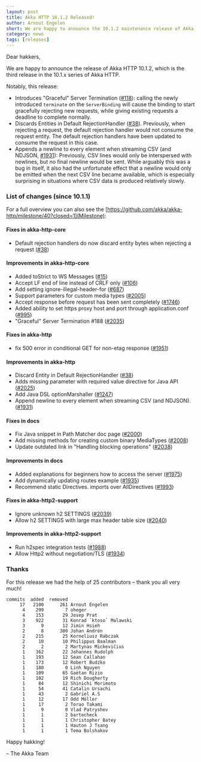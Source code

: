 ```yaml
---
layout: post
title: Akka HTTP 10.1.2 Released!
author: Arnout Engelen
short: We are happy to announce the 10.1.2 maintenance release of Akka HTTP
category: news
tags: [releases]
---
```


Dear hakkers,

We are happy to announce the release of Akka HTTP 10.1.2, which is the third release in the 10.1.x series of Akka HTTP.

Notably, this release:

 * Introduces "Graceful" Server Termination ([#118](https://github.com/akka/akka-http/issues/118)): calling the newly introduced `terminate` on the `ServerBinding` will cause the binding to start gracefully rejecting new requests, while giving existing requests a deadline to complete normally.
 * Discards Entities in Default RejectionHandler ([#38](https://github.com/akka/akka-http/issues/38)). Previously, when rejecting a request, the default rejection handler would not consume the request entity. The default rejection handlers have been updated to consume the request in this case.
 * Appends a newline to every element when streaming CSV (and NDJSON, [#1931](https://github.com/akka/akka-http/issues/1931)): Previously, CSV lines would only be interspersed with newlines, but no final newline would be sent. While arguably this was a bug in itself, it also had the unfortunate effect that a newline would only be emitted when the next CSV line became available, which is especially surprising in situations where CSV data is produced relatively slowly.

### **List of changes (since 10.1.1)**

For a full overview you can also see the [https://github.com/akka/akka-http/milestone/40?closed=1](Milestone):

#### Fixes in akka-http-core

 * Default rejection handlers do now discard entity bytes when rejecting a request ([#38](https://github.com/akka/akka-http/issues/38))

#### Improvements in akka-http-core

 * Added toStrict to WS Messages ([#15](https://github.com/akka/akka-http/issues/15))
 * Accept LF end of line instead of CRLF only ([#106](https://github.com/akka/akka-http/issues/106))
 * Add setting ignore-illegal-header-for ([#687](https://github.com/akka/akka-http/issues/687))
 * Support parameters for custom media types ([#2005](https://github.com/akka/akka-http/issues/2005))
 * Accept response before request has been sent completely ([#1746](https://github.com/akka/akka-http/issues/1746))
 * Added ability to set https proxy host and port through application.conf ([#995](https://github.com/akka/akka-http/issues/995))
 * "Graceful" Server Termination #188 ([#2035](https://github.com/akka/akka-http/issues/2035))

#### Fixes in akka-http

 * fix 500 error in conditional GET for non-etag response ([#1951](https://github.com/akka/akka-http/issues/1951))

#### Improvements in akka-http

 * Discard Entity in Default RejectionHandler ([#38](https://github.com/akka/akka-http/issues/38))
 * Adds missing parameter with required value directive for Java API ([#2025](https://github.com/akka/akka-http/issues/2025))
 * Add Java DSL optionMarshaller ([#1247](https://github.com/akka/akka-http/issues/1247))
 * Append newline to every element when streaming CSV (and NDJSON). ([#1931](https://github.com/akka/akka-http/issues/1931))

#### Fixes in docs

 * Fix Java snippet in Path Matcher doc page ([#2000](https://github.com/akka/akka-http/issues/2000))
 * Add missing methods for creating custom binary MediaTypes ([#2008](https://github.com/akka/akka-http/issues/2008))
 * Update outdated link in "Handling blocking operations" ([#2038](https://github.com/akka/akka-http/issues/2038))

#### Improvements in docs

 * Added explanations for beginners how to access the server ([#1975](https://github.com/akka/akka-http/issues/1975))
 * Add dynamically updating routes example ([#1935](https://github.com/akka/akka-http/issues/1935))
 * Recommend static Directives. imports over AllDirectives ([#1993](https://github.com/akka/akka-http/issues/1993))

#### Fixes in akka-http2-support

 * Ignore unknown h2 SETTINGS ([#2039](https://github.com/akka/akka-http/issues/2039))
 * Allow h2 SETTINGS with large max header table size ([#2040](https://github.com/akka/akka-http/issues/2040))

#### Improvements in akka-http2-support

 * Run h2spec integration tests ([#1988](https://github.com/akka/akka-http/issues/1988))
 * Allow Http2 without negotiation/TLS ([#1934](https://github.com/akka/akka-http/issues/1934))


### Thanks

For this release we had the help of 25 contributors – thank you all very much!

```
commits  added  removed
     17   2100      261 Arnout Engelen
      4    299        7 oheger
      4    153       29 Josep Prat
      3    922       31 Konrad `ktoso` Malawski
      3      9       12 Jimin Hsieh
      2      8      300 Johan Andrén
      2    215       25 Korneliusz Rabczak
      2     10       10 Philippus Baalman
      2      2        2 Martynas Mickevičius
      1    362       22 Johannes Rudolph
      1    193       12 Sean Callahan
      1    173       12 Robert Budźko
      1    180        0 Linh Nguyen
      1    109       65 Gaëtan Rizio
      1    102       19 Rich Dougherty
      1     84       12 Shinichi Morimoto
      1     54       41 Catalin Ursachi
      1     43        2 Gabriel A.S
      1     12       17 Odd Möller
      1     17        2 Torao Takami
      1      9        0 Vlad Patryshev
      1      1        2 bartecheck
      1      1        1 Christopher Batey
      1      1        1 Hauton J Tsang
      1      1        1 Tema Bolshakov
```

Happy hakking!

– The Akka Team

